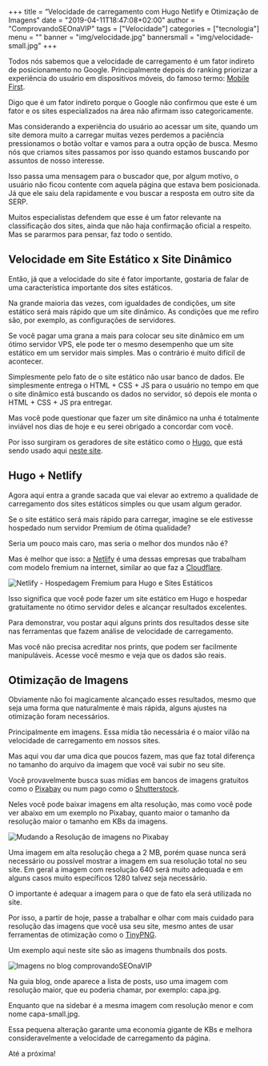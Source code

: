 +++
title = “Velocidade de carregamento com Hugo Netlify e Otimização de Imagens"
date = "2019-04-11T18:47:08+02:00"
author = "ComprovandoSEOnaVIP"
tags = ["Velocidade"]
categories = ["tecnologia"]
menu = ""
banner = "img/velocidade.jpg"
bannersmall = "img/velocidade-small.jpg"
+++

Todos nós sabemos que a velocidade de carregamento é um fator indireto de posicionamento no Google. Principalmente depois do ranking priorizar a experiência do usuário em dispositivos móveis, do famoso termo: [Mobile First](https://blog.apiki.com/mobile-first-o-conceito-e-sua-aplicabilidade/).

Digo que é um fator indireto porque o Google não confirmou que este é um fator e os sites especializados na área não afirmam isso categoricamente. 

Mas considerando a experiência do usuário ao acessar um site, quando um site demora muito a carregar muitas vezes perdemos a paciência pressionamos o botão voltar e vamos para a outra opção de busca. Mesmo nós que criamos sites passamos por isso quando estamos buscando por assuntos de nosso interesse.

Isso passa uma mensagem para o buscador que, por algum motivo, o usuário não ficou contente com aquela página que estava bem posicionada. Já que ele saiu dela rapidamente e vou buscar a resposta em outro site da SERP.

Muitos especialistas defendem que esse é um fator relevante na classificação dos sites, ainda que não haja confirmação oficial a respeito. Mas se pararmos para pensar, faz todo o sentido.

## Velocidade em Site Estático x Site Dinâmico

Então, já que a velocidade do site é fator importante, gostaria de falar de uma característica importante dos sites estáticos.

Na grande maioria das vezes, com igualdades de condições, um site estático será mais rápido que um site dinâmico. As condições que me refiro são, por exemplo, as configurações de servidores. 

Se você pagar uma grana a mais para colocar seu site dinâmico em um ótimo servidor VPS, ele pode ter o mesmo desempenho que um site estático em um servidor mais simples. Mas o contrário é muito difícil de acontecer.

Simplesmente pelo fato de o site estático não usar banco de dados. Ele simplesmente entrega o HTML + CSS + JS para o usuário no tempo em que o site dinâmico está buscando os dados no servidor, só depois ele monta o HTML + CSS + JS pra entregar.

Mas você pode questionar que fazer um site dinâmico na unha é totalmente inviável nos dias de hoje e eu serei obrigado a concordar com você.

Por isso surgiram os geradores de site estático como o [Hugo]( https://comprovandoseonavip.live/post/hugo-is-for-lovers/), que está sendo usado aqui [neste site]( https://comprovandoseonavip.live/).

## Hugo + Netlify

Agora aqui entra a grande sacada que vai elevar ao extremo a qualidade de carregamento dos sites estáticos simples ou que usam algum gerador. 

Se o site estático será mais rápido para carregar, imagine se ele estivesse hospedado num servidor Premium de ótima qualidade?

Seria um pouco mais caro, mas seria o melhor dos mundos não é?

Mas é melhor que isso: a [Netlify](https://netlify.com/) é uma dessas empresas que trabalham com modelo fremium na internet, similar ao que faz a [Cloudflare](https://cloudflare.com/).

<img src="/img/netlify.jpg" alt="Netlify - Hospedagem Fremium para Hugo e Sites Estáticos" class="center">

Isso significa que você pode fazer um site estático em Hugo e hospedar gratuitamente no ótimo servidor deles e alcançar resultados excelentes.

Para demonstrar, vou postar aqui alguns prints dos resultados desse site nas ferramentas que fazem análise de velocidade de carregamento.

Mas você não precisa acreditar nos prints, que podem ser facilmente manipuláveis. Acesse você mesmo e veja que os dados são reais.

## Otimização de Imagens

Obviamente não foi magicamente alcançado esses resultados, mesmo que seja uma forma que naturalmente é mais rápida, alguns ajustes na otimização foram necessários.

Principalmente em imagens. Essa mídia tão necessária é o maior vilão na velocidade de carregamento em nossos sites.

Mas aqui vou dar uma dica que poucos fazem, mas que faz total diferença no tamanho do arquivo da imagem que você vai subir no seu site. 

Você provavelmente busca suas mídias em bancos de imagens gratuitos como o [Pixabay](https://pixabay.com/) ou num pago como o [Shutterstock](https://www.shutterstock.com/). 

Neles você pode baixar imagens em alta resolução, mas como você pode ver abaixo em um exemplo no Pixabay, quanto maior o tamanho da resolução maior o tamanho em KBs da imagens. 

<img src="/img/download-pixabay.jpg" alt="Mudando a Resolução de imagens no Pixabay" class="center">

Uma imagem em alta resolução chega a 2 MB, porém quase nunca será necessário ou possível mostrar a imagem em sua resolução total no seu site. Em geral a imagem com resolução 640 será muito adequada e em alguns casos muito específicos 1280 talvez seja necessário.

O importante é adequar a imagem para o que de fato ela será utilizada no site.

Por isso, a partir de hoje, passe a trabalhar e olhar com mais cuidado  para resolução das imagens que você usa seu site, mesmo antes de usar ferramentas de otimização como o [TinyPNG](https://tinypng.com).

Um exemplo aqui neste site são as imagens thumbnails dos posts. 

<img src="/img/blog-comprovandoseonavip.jpg" alt="Imagens no blog comprovandoSEOnaVIP" class="center">

Na guia blog, onde aparece a lista de posts, uso uma imagem com resolução maior, que eu poderia chamar, por exemplo: capa.jpg. 

Enquanto que na sidebar é a mesma imagem com resolução menor e com nome capa-small.jpg.

Essa pequena alteração garante uma economia gigante de KBs e melhora consideravelmente a velocidade de carregamento da página.

Até a próxima!
